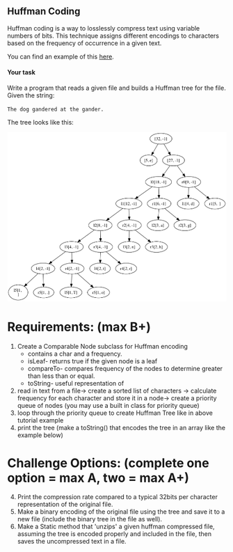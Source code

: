 ## Huffman Coding

Huffman coding is a way to losslessly compress text using variable numbers of bits. This technique assigns different encodings to characters based on the frequency of occurrence in a given text.

You can find an example of this [here](https://www.siggraph.org/education/materials/HyperGraph/video/mpeg/mpegfaq/huffman_tutorial.html).

#### Your task

Write a program that reads a given file and builds a Huffman tree for the file. Given the string:

`The dog gandered at the gander.`

The tree looks like this:

![tree](tree.png)

# Requirements: (max B+)
1. Create a Comparable Node subclass for Huffman encoding
   * contains a char and a frequency.
   * isLeaf- returns true if the given node is a leaf
   * compareTo- compares frequency of the nodes to determine greater than less than or equal.
   * toString- useful representation of 
2. read in text from a file-> create a sorted list of characters -> calculate frequency for each character and store it in a node-> create a priority queue of nodes (you may use a built in class for priority queue)
3. loop through the priority queue to create Huffman Tree like in above tutorial example
4. print the tree (make a toString() that encodes the tree in an array like the example below)


# Challenge Options: (complete one option = max A, two = max A+) 
4. Print the compression rate compared to a typical 32bits per character representation of the original file.
5. Make a binary encoding of the original file using the tree and save it to a new file (include the binary tree in the file as well).
6. Make a Static method that 'unzips' a given huffman compressed file, assuming the tree is encoded properly and included in the file, then saves the uncompressed text in a file.


